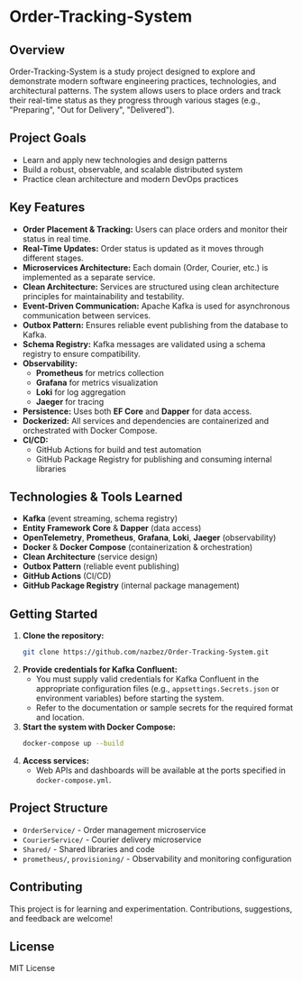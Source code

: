# Order-Tracking-System

## Overview

Order-Tracking-System is a study project designed to explore and demonstrate modern software engineering practices, technologies, and architectural patterns. The system allows users to place orders and track their real-time status as they progress through various stages (e.g., "Preparing", "Out for Delivery", "Delivered").

## Project Goals

- Learn and apply new technologies and design patterns
- Build a robust, observable, and scalable distributed system
- Practice clean architecture and modern DevOps practices

## Key Features

- **Order Placement & Tracking:** Users can place orders and monitor their status in real time.
- **Real-Time Updates:** Order status is updated as it moves through different stages.
- **Microservices Architecture:** Each domain (Order, Courier, etc.) is implemented as a separate service.
- **Clean Architecture:** Services are structured using clean architecture principles for maintainability and testability.
- **Event-Driven Communication:** Apache Kafka is used for asynchronous communication between services.
- **Outbox Pattern:** Ensures reliable event publishing from the database to Kafka.
- **Schema Registry:** Kafka messages are validated using a schema registry to ensure compatibility.
- **Observability:**
  - **Prometheus** for metrics collection
  - **Grafana** for metrics visualization
  - **Loki** for log aggregation
  - **Jaeger** for tracing
- **Persistence:** Uses both **EF Core** and **Dapper** for data access.
- **Dockerized:** All services and dependencies are containerized and orchestrated with Docker Compose.
- **CI/CD:**
  - GitHub Actions for build and test automation
  - GitHub Package Registry for publishing and consuming internal libraries

## Technologies & Tools Learned

- **Kafka** (event streaming, schema registry)
- **Entity Framework Core** & **Dapper** (data access)
- **OpenTelemetry**, **Prometheus**, **Grafana**, **Loki**, **Jaeger** (observability)
- **Docker** & **Docker Compose** (containerization & orchestration)
- **Clean Architecture** (service design)
- **Outbox Pattern** (reliable event publishing)
- **GitHub Actions** (CI/CD)
- **GitHub Package Registry** (internal package management)

## Getting Started


1. **Clone the repository:**
   ```sh
   git clone https://github.com/nazbez/Order-Tracking-System.git
   ```
2. **Provide credentials for Kafka Confluent:**
   - You must supply valid credentials for Kafka Confluent in the appropriate configuration files (e.g., `appsettings.Secrets.json` or environment variables) before starting the system.
   - Refer to the documentation or sample secrets for the required format and location.
3. **Start the system with Docker Compose:**
   ```sh
   docker-compose up --build
   ```
4. **Access services:**
   - Web APIs and dashboards will be available at the ports specified in `docker-compose.yml`.

## Project Structure

- `OrderService/` - Order management microservice
- `CourierService/` - Courier delivery microservice
- `Shared/` - Shared libraries and code
- `prometheus/`, `provisioning/` - Observability and monitoring configuration

## Contributing

This project is for learning and experimentation. Contributions, suggestions, and feedback are welcome!

## License

MIT License
